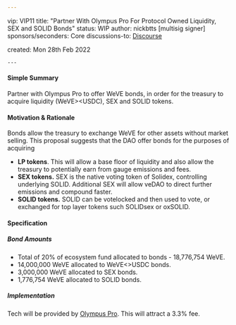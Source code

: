 ```yaml
---
```
vip: VIP11
title: "Partner With Olympus Pro For Protocol Owned Liquidity, SEX and SOLID Bonds"
status: WIP
author: nickbtts [multisig signer]
sponsors/seconders: Core 
discussions-to: [Discourse](https://forum.vedao.io/t/proposal-vip11-partner-with-olympus-pro-for-protocol-owned-liquidity-sex-and-solid-bonds/178)

created: Mon 28th Feb 2022
```
---
```


#### Simple Summary

Partner with Olympus Pro to offer WeVE bonds, in order for the treasury to acquire liquidity (WeVE><USDC), SEX and SOLID tokens.

#### Motivation & Rationale

Bonds allow the treasury to exchange WeVE for other assets without market selling. This proposal suggests that the DAO offer bonds for the purposes of acquiring

* **LP tokens**. This will allow a base floor of liquidity and also allow the treasury to potentially earn from gauge emissions and fees. 
* **SEX tokens.** SEX is the native voting token of Solidex, controlling underlying SOLID. Additional SEX will allow veDAO to direct further emissions and compound faster.
* **SOLID tokens.** SOLID can be votelocked and then used to vote, or exchanged for top layer tokens such SOLIDsex or oxSOLID.

#### Specification

##### Bond Amounts

* Total of 20% of ecosystem fund allocated to bonds - 18,776,754 WeVE.
* 14,000,000 WeVE allocated to WeVE<>USDC bonds.
* 3,000,000 WeVE allocated to SEX bonds.
* 1,776,754 WeVE allocated to SOLID bonds.

##### Implementation

Tech will be provided by [Olympus Pro](https://www.olympusdao.finance/pro). This will attract a 3.3% fee.
